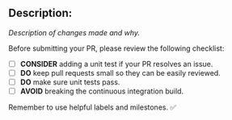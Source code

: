 ## Description:

_Description of changes made and why._

Before submitting your PR, please review the following checklist:
- [ ] **CONSIDER** adding a unit test if your PR resolves an issue.
- [ ] **DO** keep pull requests small so they can be easily reviewed.
- [ ] **DO** make sure unit tests pass.
- [ ] **AVOID** breaking the continuous integration build.

Remember to use helpful labels and milestones. :white_check_mark:

